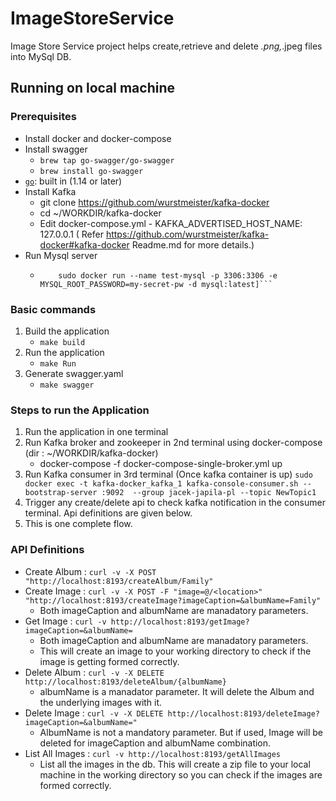# ImageStoreService
Image Store Service project helps create,retrieve and delete *.png,*.jpeg files into MySql DB.


## Running on local machine

### Prerequisites
- Install docker and docker-compose
- Install swagger
    - `brew tap go-swagger/go-swagger`
    - `brew install go-swagger`
- [`go`](https://golang.org/doc/install): built in (1.14 or later)
- Install Kafka
    - git clone https://github.com/wurstmeister/kafka-docker 
    - cd ~/WORKDIR/kafka-docker
    - Edit docker-compose.yml - KAFKA_ADVERTISED_HOST_NAME: 127.0.0.1 ( Refer https://github.com/wurstmeister/kafka-docker#kafka-docker Readme.md for more details.)
- Run Mysql server
    - ``` sudo docker pull mysql/mysql-server:latest
          sudo docker run --name test-mysql -p 3306:3306 -e MYSQL_ROOT_PASSWORD=my-secret-pw -d mysql:latest]```
### Basic commands
1) Build the application  
    - `make build`
2) Run the application
    - `make Run`
3) Generate swagger.yaml
    - `make swagger`

### Steps to run the Application
1) Run the application in one terminal
2) Run Kafka broker and zookeeper in 2nd terminal using docker-compose (dir : ~/WORKDIR/kafka-docker) 
   - docker-compose -f docker-compose-single-broker.yml up
3) Run Kafka consumer in 3rd terminal (Once kafka container is up)
   ```sudo docker exec -t kafka-docker_kafka_1 kafka-console-consumer.sh --bootstrap-server :9092  --group jacek-japila-pl --topic NewTopic1 ```
4) Trigger any create/delete api to check kafka notification in the consumer terminal. Api definitions are given below.
5) This is one complete flow.
### API Definitions

-  Create Album  : `curl -v -X POST "http://localhost:8193/createAlbum/Family" `
-  Create Image  : `curl -v -X POST -F "image=@/<location>"  "http://localhost:8193/createImage?imageCaption=&albumName=Family"`
    - Both imageCaption and albumName are manadatory parameters.
-  Get Image     :  `curl -v http://localhost:8193/getImage?imageCaption=&albumName=` 
    - Both imageCaption and albumName are manadatory parameters.
    - This will create an image to your working directory to check if the image is getting formed correctly.
-	Delete Album :  `curl -v -X DELETE http://localhost:8193/deleteAlbum/{albumName}` 
    - albumName is a manadator parameter. It will delete the Album and the underlying images with it.
-	Delete Image :   `curl -v -X DELETE http://localhost:8193/deleteImage?imageCaption=&albumName="`
    - AlbumName is not a mandatory parameter. But if used, Image will be deleted for imageCaption and albumName combination.
-   List All Images : `curl -v http://localhost:8193/getAllImages`
    - List all the images in the db. This will create a zip file to your local machine in the working directory so you can check if the images are formed correctly.
